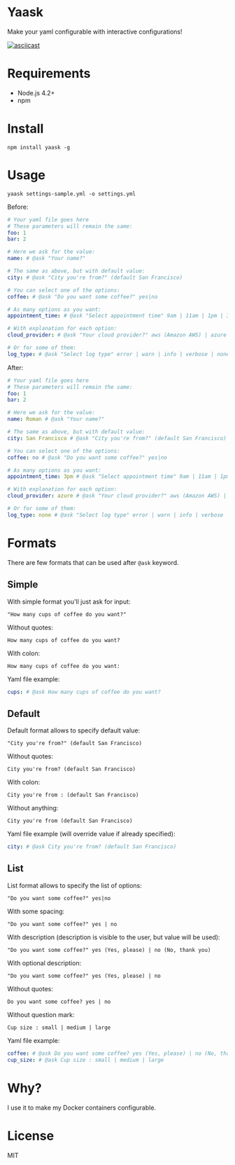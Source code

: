 # Yaask

Make your yaml configurable with interactive configurations!

[![asciicast](https://asciinema.org/a/jbcOHi5hLfHHhYK1wR8wBleSN.png)](https://asciinema.org/a/jbcOHi5hLfHHhYK1wR8wBleSN)

# Requirements

* Node.js 4.2+
* npm

# Install

```
npm install yaask -g
```

# Usage

```
yaask settings-sample.yml -o settings.yml
```

Before:

```yaml
# Your yaml file goes here
# These parameters will remain the same:
foo: 1
bar: 2

# Here we ask for the value:
name: # @ask "Your name?"

# The same as above, but with default value:
city: # @ask "City you're from?" (default San Francisco)

# You can select one of the options:
coffee: # @ask "Do you want some coffee?" yes|no

# As many options as you want:
appointment_time: # @ask "Select appointment time" 9am | 11am | 1pm | 3pm | 5pm

# With explanation for each option:
cloud_provider: # @ask "Your cloud provider?" aws (Amazon AWS) | azure (Microsoft Azure) | gloud (Google Cloud)

# Or for some of them:
log_type: # @ask "Select log type" error | warn | info | verbose | none (I don't need any logging)
```

After:

```yaml
# Your yaml file goes here
# These parameters will remain the same:
foo: 1
bar: 2

# Here we ask for the value:
name: Roman # @ask "Your name?"

# The same as above, but with default value:
city: San Francisco # @ask "City you're from?" (default San Francisco)

# You can select one of the options:
coffee: no # @ask "Do you want some coffee?" yes|no

# As many options as you want:
appointment_time: 3pm # @ask "Select appointment time" 9am | 11am | 1pm | 3pm | 5pm

# With explanation for each option:
cloud_provider: azure # @ask "Your cloud provider?" aws (Amazon AWS) | azure (Microsoft Azure) | gloud (Google Cloud)

# Or for some of them:
log_type: none # @ask "Select log type" error | warn | info | verbose | none (I don't need any logging)
```

# Formats

There are few formats that can be used after `@ask` keyword.

## Simple

With simple format you'll just ask for input:

```
"How many cups of coffee do you want?"
```

Without quotes:

```
How many cups of coffee do you want?
```

With colon:

```
How many cups of coffee do you want:
```

Yaml file example:

```yaml
cups: # @ask How many cups of coffee do you want?
```

## Default

Default format allows to specify default value:

```
"City you're from?" (default San Francisco)
```

Without quotes:

```
City you're from? (default San Francisco)
```

With colon:

```
City you're from : (default San Francisco)
```

Without anything:

```
City you're from (default San Francisco)
```

Yaml file example (will override value if already specified):

```yaml
city: # @ask City you're from? (default San Francisco)
```

## List

List format allows to specify the list of options:

```
"Do you want some coffee?" yes|no
```

With some spacing:

```
"Do you want some coffee?" yes | no
```

With description (description is visible to the user, but value will be used):

```
"Do you want some coffee?" yes (Yes, please) | no (No, thank you)
```

With optional description:

```
"Do you want some coffee?" yes (Yes, please) | no
```

Without quotes:

```
Do you want some coffee? yes | no
```

Without question mark:

```
Cup size : small | medium | large
```

Yaml file example:

```yaml
coffee: # @ask Do you want some coffee? yes (Yes, please) | no (No, thank you)
cup_size: # @ask Cup size : small | medium | large
```

# Why?

I use it to make my Docker containers configurable.

# License

MIT
